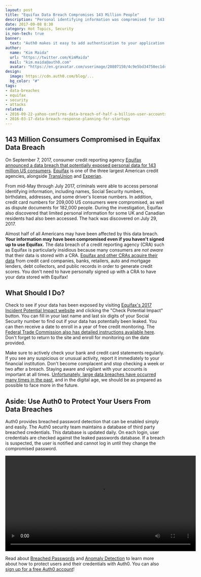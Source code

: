 ```yaml
---
layout: post
title: "Equifax Data Breach Compromises 143 Million People"
description: "Personal identifying information was compromised for 143 million Americans in a massive Equifax data breach from May to July, 2017."
date: 2017-09-08 8:30
category: Hot Topics, Security
is_non-tech: true
banner:
  text: "Auth0 makes it easy to add authentication to your application."
author:
  name: "Kim Maida"
  url: "https://twitter.com/KimMaida"
  mail: "kim.maida@auth0.com"
  avatar: "https://en.gravatar.com/userimage/20807150/4c9e5bd34750ec1dcedd71cb40b4a9ba.png"
design:
  image: https://cdn.auth0.com/blog/...
  bg_color: "#"
tags:
- data-breaches
- equifax
- security
- attacks
related:
- 2016-09-22-yahoo-confirms-data-breach-of-half-a-billion-user-accounts
- 2016-03-17-data-breach-response-planning-for-startups
---
```


## 143 Million Consumers Compromised in Equifax Data Breach

On September 7, 2017, consumer credit reporting agency [Equifax announced a data breach that potentially exposed personal data for 143 million US consumers](https://www.equifaxsecurity2017.com/). [Equifax](https://equifax.com) is one of the three largest American credit agencies, alongside [TransUnion](https://transunion.com) and [Experian](https://experian.com).

From mid-May through July 2017, criminals were able to access personal identifying information, including names, Social Security numbers, birthdates, addresses, and some driver's license numbers. In addition, credit card numbers for 209,000 US consumers were compromised, as well as dispute documents for 182,000 people. During the investigation, Equifax also discovered that limited personal information for some UK and Canadian residents had also been accessed. The hack was discovered on July 29, 2017.

Almost half of all Americans may have been affected by this data breach. **Your information may have been compromised even if you haven't signed up to use Equifax.** The data breach of a credit reporting agency (CRA) such as Equifax is particularly insidious because many consumers are _not aware_ that their data is stored with a CRA. [Equifax and other CRAs acquire their data](https://blog.equifax.com/credit/how-do-credit-reporting-agencies-get-their-information/) from credit card companies, banks, retailers, auto and mortgage lenders, debt collectors, and public records in order to generate credit scores. You don't need to have personally signed up with a CRA to have your data stored with Equifax!

## What Should I Do?

Check to see if your data has been exposed by visiting [Equifax's 2017 Incident Potential Impact website](https://www.equifaxsecurity2017.com/potential-impact/) and clicking the "Check Potential Impact" button. You can fill in your last name and last six digits of your Social Security number to find out if your data has potentially been leaked. You can then receive a date to enroll in a year of free credit monitoring. The [Federal Trade Commission also has detailed instructions available here](https://www.consumer.ftc.gov/blog/2017/09/equifax-data-breach-what-do). Don't forget to return to the site and enroll for monitoring on the date provided.

Make sure to actively check your bank and credit card statements regularly. If you see any suspicious or unusual activity, report it immediately to your financial institution. Don't become complacent and stop checking a week or two after a breach. Staying aware and vigilant with your accounts is important at all times. [Unfortunately, large data breaches have occurred many times in the past](http://money.cnn.com/2017/09/07/technology/business/biggest-breaches-ever/index.html), and in the digital age, we should be as prepared as possible to face more in the future.

## Aside: Use Auth0 to Protect Your Users From Data Breaches

Auth0 provides breached password detection that can be enabled simply and easily. The Auth0 security team maintains a database of third party breached credentials. This database is updated daily. On each login, user credentials are checked against the leaked passwords database. If a breach is suspected, the user is notified and cannot log in until they change the compromised password.

<video autoplay="" loop="" width="600">
  <source src="https://cdn.auth0.com/blog/breach/lock-2.m4v">
<img src="https://cdn.auth0.com/blog/breach/lock.gif">
</video>

Read about [Breached Passwords](https://auth0.com/breached-passwords) and [Anomaly Detection](https://auth0.com/docs/anomaly-detection) to learn more about how to protect users and their credentials with Auth0. You can also <a href="javascript:signup()">sign up for a free Auth0 account</a>!





